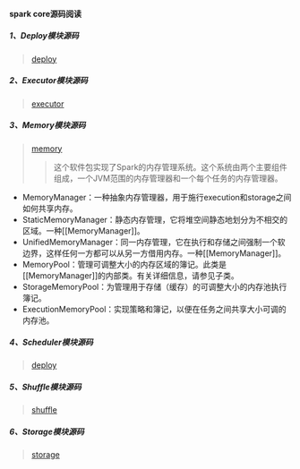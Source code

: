 
#### spark core源码阅读
##### 1、Deploy模块源码
> [deploy](src/main/scala/org/apache/spark/deploy)

##### 2、Executor模块源码
> [executor](src/main/scala/org/apache/spark/executor)

##### 3、Memory模块源码
> [memory](src/main/scala/org/apache/spark/memory)  
>> 这个软件包实现了Spark的内存管理系统。这个系统由两个主要组件组成，一个JVM范围的内存管理器和一个每个任务的内存管理器。
* MemoryManager：一种抽象内存管理器，用于施行execution和storage之间如何共享内存。
* StaticMemoryManager：静态内存管理，它将堆空间静态地划分为不相交的区域。一种[[MemoryManager]]。
* UnifiedMemoryManager：同一内存管理，它在执行和存储之间强制一个软边界，这样任何一方都可以从另一方借用内存。一种[[MemoryManager]]。
* MemoryPool：管理可调整大小的内存区域的簿记。此类是[[MemoryManager]]的内部类。有关详细信息，请参见子类。
* StorageMemoryPool：为管理用于存储（缓存）的可调整大小的内存池执行簿记。
* ExecutionMemoryPool：实现策略和簿记，以便在任务之间共享大小可调的内存池。

##### 4、Scheduler模块源码
> [deploy](src/main/scala/org/apache/spark/scheduler)

##### 5、Shuffle模块源码
> [shuffle](src/main/scala/org/apache/spark/shuffle)

##### 6、Storage模块源码
> [storage](src/main/scala/org/apache/spark/storage)



